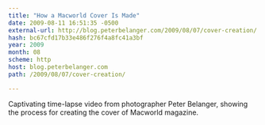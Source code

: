 ```yaml
---
title: "How a Macworld Cover Is Made"
date: 2009-08-11 16:51:35 -0500
external-url: http://blog.peterbelanger.com/2009/08/07/cover-creation/
hash: bc67cfd17b33e486f276f4a8fc41a3bf
year: 2009
month: 08
scheme: http
host: blog.peterbelanger.com
path: /2009/08/07/cover-creation/

---
```


Captivating time-lapse video from photographer Peter Belanger, showing the process for creating the cover of Macworld magazine.
